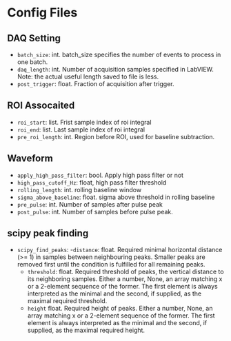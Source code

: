 # Config Files

## DAQ Setting
- `batch_size`: int. batch_size specifies the number of events to process in one batch.
- `daq_length`: int. Number of acquisition samples specified in LabVIEW. Note: the actual useful length saved to file is less. 
- `post_trigger`: float. Fraction of acquisition after trigger.

## ROI Assocaited
- `roi_start`: list. Frist sample index of roi integral
- `roi_end`: list. Last sample index of roi integral
- `pre_roi_length`: int. Region before ROI, used for baseline subtraction.

## Waveform
- `apply_high_pass_filter`: bool. Apply high pass filter or not
- `high_pass_cutoff_Hz`: float, high pass filter threshold
- `rolling_length`: int. rolling baseline window
- `sigma_above_baseline`: float. sigma above threshold in rolling baseline
- `pre_pulse`: int. Number of samples after pulse peak
- `post_pulse`: int. Number of samples before pulse peak.

## scipy peak finding
- `scipy_find_peaks`:
	-`distance`: float. Required minimal horizontal distance (>= 1) in samples between neighbouring peaks. Smaller peaks are removed first until the condition is fulfilled for all remaining peaks.
	- `threshold`: float. Required threshold of peaks, the vertical distance to its neighboring samples. Either a number, None, an array matching x or a 2-element sequence of the former. The first element is always interpreted as the minimal and the second, if supplied, as the maximal required threshold.
  	- `height` float. Required height of peaks. Either a number, None, an array matching x or a 2-element sequence of the former. The first element is always interpreted as the minimal and the second, if supplied, as the maximal required height.
